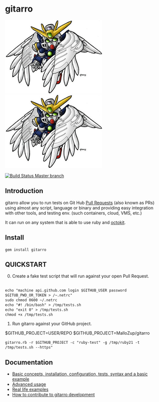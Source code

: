 # gitarro

![GUNDAM image](doc/gundam.jpg)
![GUNDAM image](doc/gundam.jpg)

[![Build Status Master branch](https://travis-ci.org/openSUSE/gitarro.svg?branch=master)](https://travis-ci.org/openSUSE/gitarro)

## Introduction

gitarro allow you to run tests on Git Hub [Pull Requests](https://help.github.com/articles/about-pull-requests/) (also known as PRs) using almost any script, language or binary and providing easy integration with other tools, and testing env. (such containers, cloud, VMS, etc.)

It can run on any system that is able to use ruby and [octokit](https://github.com/octokit/octokit.rb).

## Install

``` gem install gitarro ```


## QUICKSTART


0. Create a fake test script that will run against your open Pull Request.

```console

echo "machine api.github.com login $GITHUB_USER password $GITUB_PWD_OR_TOKEN > /~.netrc"
sudo chmod 0600 ~/.netrc
echo "#! /bin/bash" > /tmp/tests.sh
echo "exit 0" > /tmp/tests.sh
chmod +x /tmp/tests.sh
```

1. Run gitarro against your GitHub project.

$GITHUB_PROJECT=USER/REPO 
$GITHUB_PROJECT=MalloZup/gitarro 

```console
gitarro.rb -r $GITHUB_PROJECT -c "ruby-test" -g /tmp/ruby21 -t /tmp/tests.sh --https"
```

## Documentation

* [Basic concepts, installation, configuration, tests, syntax and a basic example](doc/BASICS.md)
* [Advanced usage](doc/ADVANCED.md)
* [Real life examples](doc/REAL_EXAMPLES.md)
* [How to contribute to gitarro development](doc/CONTRIBUTING.md)
